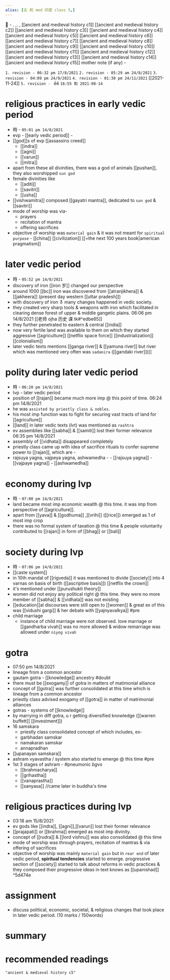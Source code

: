 ```yaml
---
alias: [古 和 med 印度 class 5,]
---
```

🔖 - . ,. ,
[[ancient and medieval history c1]] [[ancient and medieval history c2]] [[ancient and medieval history c3]] [[ancient and medieval history c4]]
[[ancient and medieval history c5]] [[ancient and medieval history c6]] [[ancient and medieval history c7]] [[ancient and medieval history c8]]
[[ancient and medieval history c9]] [[ancient and medieval history c10]] [[ancient and medieval history c11]] [[ancient and medieval history c12]]
[[ancient and medieval history c13]] [[ancient and medieval history c14]] [[ancient and medieval history c15]]
mother note (if any) - 

`1. revision - 06:32 pm 17/8/2021`
`2. revision - 05:29 am 24/8/2021`
`3. revision - 04:09 pm 24/9/2021`
`4. revision - 01:30 pm 24/11/2021` [[2021-11-24]]
`5. revision - `
		ēē
`16:55 和 2021-08-14`
# religious practices in early vedic period
- 時 - `05:01 pm 14/8/2021`
- evp - [[early vedic period]] -
- [[god]]s of evp [[assassins creed]]
	- [[indra]]
	- [[agni]]
	- [[varun]]
	- [[mitra]]
- apart from these all divinities, there was a god of animals [[pushan]], they also worshipped `sun god`
- female divinities like 
	- [[aditi]]
	- [[savitri]]
	- [[usha]]
- [[vishwamitra]] composed [[gayatri mantra]], dedicated to `sun god` & [[savitri]]
- mode of worship was via-
	- prayers
	- recitation of mantra
	- offering sacrifices
- objective of worship was `material gain` & it was not meant for `spiritual purpose` - [[china]] [[civilization]] [[=the next 100 years book|american pragmatism]]
# later vedic period
- 時 - `05:52 pm 14/8/2021`
- discovery of iron [[iron 岁]] changed our perspective
- around 1000 [[bc]] iron was discovered from [[atranjikhera]] & [[jakheera]] (present day western [[uttar pradesh]])
- with discovery of iron ⚨ many changes happened in vedic society.
- they created very sharp tools & weapons with iron which facilitated in clearing dense forest of upper & middle gangetic plains. 06:06 pm 14/8/2021 [[老师 ojha 历史 课 tk#^edbe65]]
- they further penetrated to eastern & central [[india]]
- now very fertile land was available to them on which they started aggressive [[agriculture]] [[netflix space force]] [[industrialization]] [[colonialism]]
- later vedic texts mentions [[ganga river]] & [[yamuna river]] but river which was mentioned very often was `sadanira` ([[gandaki river]])]]
# polity during later vedic period
- 時 - `06:20 pm 14/8/2021`
- lvp - later vedic period
- position of [[rajan]] became much more imp @ this point of time. 06:24 pm 14/8/2021
- he was `assisted by priestly class & nobles`.
- his most imp function was to fight for securing vast tracts of land for [[agriculture]]
- [[land]] in later vedic texts (lvt) was mentioned as `rashtra`
- ev assemblies like [[sabha]] & [[samiti]] lost their former relevance 06:35 pm 14/8/2021
- assembly of [[vidhata]] disappeared completely
-  priestly class came up with idea of sacrifice rituals to confer supreme power to [[rajan]], which are -
-  rajsuya yagna, vajpeya yagna, ashwamedha -
		- [[rajsuya yagna]]
		- [[vajpaye yagna]]
		- [[ashwamedha]]
# economy during lvp
- 時 - `07:00 pm 14/8/2021`
- land became most imp economic wealth @ this time. it was imp from perspective of [[agriculture]].
- apart from [[yava]] & [[godhuma]] ,[[vrihi]] ([[rice]]) emerged as 1 of most imp crop
- there was no formal system of taxation @ this time & people voluntarity contributed to [[rajan]] in form of [[bhag]] or [[bali]]
# society during lvp
- 時 - `07:06 pm 14/8/2021`
- [[caste system]]
- in 10th mandal of [[rigveda]] it was mentioned to divide [[society]] into 4 varnas on basis of birth ([[ascriptive basis]]) [[netflix the crown]]
- it's mentioned under [[purushukti theory]]
- women did not enjoy any political right @ this time. they were no more member of [[sabha]] & [[vidhata]] was not existing
- [[education]]al discourses were still open to [[women]] & great ex of this was [[vidushi gargi]] & her debate with [[yajnyavalkya]] #pre 
- child marriage
	- instance of child marriage were not observed. love marriage or [[gandharba vivah]] was no more allowed & widow remarriage was allowed under `niyog vivah`
# gotra
- 07:50 pm 14/8/2021
- lineage from a common ancestor
- gautam gotra - [[knowledge]] ancestry #doubt 
- there must be [[exogamy]] of gotra in matters of matimonial alliance
- concept of [[gotra]] was further consolidated at this time which is lineage from a common ancestor
- priestly class advised exogamy of [[gotra]] in matter of matrimonial alliances
- gotras - systems of [[knowledge]]
- by marrying in diff gotra, u r getting diversified knowledge ([[warren buffett]] [[investment]])
- 16 samskara
	- priestly class consolidated concept of which includes, ex-
	- garbhadan samskar
	- namakaran samskar
	- annapradhan
- [[upanayan samskara]]
- ashram vyavastha / system also started to emerge @ this time #pre 
- 1st 3 stages of ashram - #pneumonic *bgvs*
	- [[brahmacharya]]
	- [[grihastha]]
	- [[vanaprastha]]
	- [[sanyasa]] //came later in buddha's time
# religious practices during lvp
- 03:18 am 15/8/2021
- ev gods like [[indra]], [[agni]],[[varun]] lost their former relevance
- [[prajapati]] or [[brahma]] emerged as most imp divinity.
- concept of [[rudra]] & [[lord vishnu]] was also consolidated @ this time
- mode of worship was through prayers, recitation of mantras & via offering of sacrifices
- objective of worship was mainly `material gain` but in `rear end` of later vedic period, **spiritual tendencies** started to emerge. progressive section of [[society]] started to talk about reforms in vedic practices & they composed their progressive ideas in text knows as [[upanishad]] ^5d474e
# assignment
- discuss political, economic, societal, & religious changes that took place in later vedic period. (10 marks / 150words)

# summary

# recommended readings

```query 2022-03-28 17:55
"ancient & medieval history c5"
```